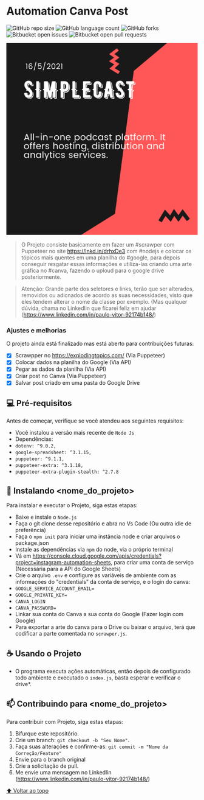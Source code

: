 # Automation Canva Post

<!---Esses são exemplos. Veja https://shields.io para outras pessoas ou para personalizar este conjunto de escudos. Você pode querer incluir dependências, status do projeto e informações de licença aqui--->

![GitHub repo size](https://img.shields.io/github/repo-size/Paulo-2048/automation-canva-post?style=for-the-badge)
![GitHub language count](https://img.shields.io/github/repo-size/Paulo-2048/automation-canva-post?style=for-the-badge)
![GitHub forks](https://img.shields.io/github/repo-size/Paulo-2048/automation-canva-post?style=for-the-badge)
![Bitbucket open issues](https://img.shields.io/github/repo-size/Paulo-2048/automation-canva-post?style=for-the-badge)
![Bitbucket open pull requests](https://img.shields.io/github/repo-size/Paulo-2048/automation-canva-post?style=for-the-badge)

<img src="example-image.png" alt="Design Criado">

> O Projeto consiste basicamente em fazer um #scrawper com Puppeteer no site https://lnkd.in/drhxDe3 com #nodejs e colocar os tópicos mais quentes em uma planilha do #google, para depois conseguir resgatar essas informações e utiliza-las criando uma arte gráfica no #canva, fazendo o uploud para o google drive posteriormente.

> Atenção: Grande parte dos seletores e links, terão que ser alterados, removidos ou adicnados de acordo as suas necessidades, visto que eles tendem alterar o nome da classe por exemplo. (Mas qualquer dúvida, chama no Linkedlin que ficarei feliz em ajudar (https://www.linkedin.com/in/paulo-vitor-92174b148/)

### Ajustes e melhorias

O projeto ainda está finalizado mas está aberto para contribuições futuras:

- [x] Scrawpper no https://explodingtopics.com/ (Via Puppeteer)
- [x] Colocar dados na planilha do Google (Via API)
- [x] Pegar as dados da planilha (Via API)
- [x] Criar post no Canva (Via Puppeteer)
- [x] Salvar post criado em uma pasta do Google Drive

## 💻 Pré-requisitos

Antes de começar, verifique se você atendeu aos seguintes requisitos:
<!---Estes são apenas requisitos de exemplo. Adicionar, duplicar ou remover conforme necessário--->
* Você instalou a versão mais recente de `Node Js`
* Dependências: 
*   `dotenv: ^9.0.2,`
*   `google-spreadsheet: ^3.1.15,`
*   `puppeteer: ^9.1.1,`
*   `puppeteer-extra: ^3.1.18,`
*   `puppeteer-extra-plugin-stealth: ^2.7.8`

## 🚀 Instalando <nome_do_projeto>

Para instalar e executar o Projeto, siga estas etapas:

* Baixe e instale o `Node.js`
* Faça o git clone desse repositório e abra  no Vs Code (Ou outra idle de preferência)
* Faça o `npm init` para iniciar uma instância node e criar arquivos o package.json
* Instale as dependências via `npm` do node, via o próprio terminal
* Vá em https://console.cloud.google.com/apis/credentials?project=instagram-automation-sheets, para criar uma conta de serviço (Necessária para a API do Google Sheets)
* Crie o arquivo `.env` e configure as variáveis de ambiente com as informações do "credentials" da conta de serviço, e o login do canva:
* `GOOGLE_SERVICE_ACCOUNT_EMAIL=`
* `GOOGLE_PRIVATE_KEY=`
* `CANVA_LOGIN`
* `CANVA_PASSWORD=`
* Linkar sua conta do Canva a sua conta do Google (Fazer login com Google)
* Para exportar a arte do canva para o Drive ou baixar o arquivo, terá que codificar a parte comentada no `scrawper.js`.


## ☕ Usando o Projeto

* O programa executa ações automáticas, então depois de configurado todo ambiente e  executado o `index.js`, basta esperar e verificar o drive*.

## 📫 Contribuindo para <nome_do_projeto>
<!---Se o seu README for longo ou se você tiver algum processo ou etapas específicas que deseja que os contribuidores sigam, considere a criação de um arquivo CONTRIBUTING.md separado--->
Para contribuir com Projeto, siga estas etapas:

1. Bifurque este repositório.
2. Crie um branch: `git checkout -b "Seu Nome"`.
3. Faça suas alterações e confirme-as: `git commit -m "Nome da Correção/Feature"`
4. Envie para o branch original
5. Crie a solicitação de pull.
6. Me envie uma mensagem no Linkedlin (https://www.linkedin.com/in/paulo-vitor-92174b148/)

[⬆ Voltar ao topo](#automation-canva-post)<br>
